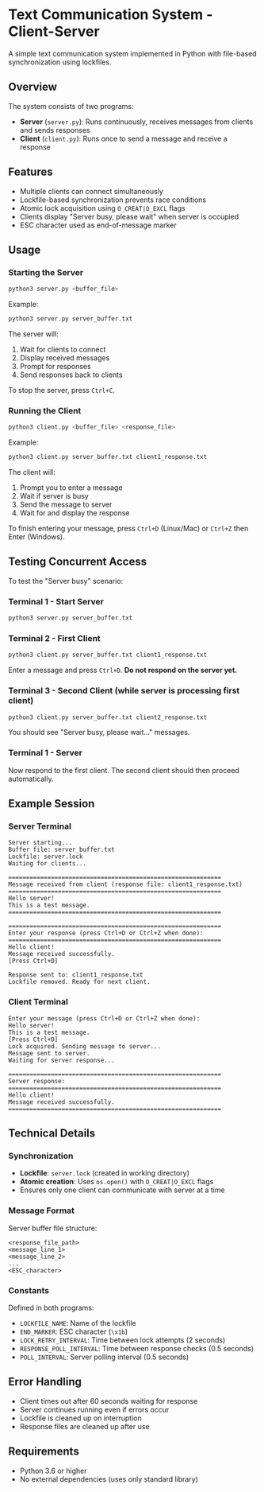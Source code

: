 # Text Communication System - Client-Server

A simple text communication system implemented in Python with file-based synchronization using lockfiles.

## Overview

The system consists of two programs:
- **Server** (`server.py`): Runs continuously, receives messages from clients and sends responses
- **Client** (`client.py`): Runs once to send a message and receive a response

## Features

- Multiple clients can connect simultaneously
- Lockfile-based synchronization prevents race conditions
- Atomic lock acquisition using `O_CREAT|O_EXCL` flags
- Clients display "Server busy, please wait" when server is occupied
- ESC character used as end-of-message marker

## Usage

### Starting the Server

```bash
python3 server.py <buffer_file>
```

Example:
```bash
python3 server.py server_buffer.txt
```

The server will:
1. Wait for clients to connect
2. Display received messages
3. Prompt for responses
4. Send responses back to clients

To stop the server, press `Ctrl+C`.

### Running the Client

```bash
python3 client.py <buffer_file> <response_file>
```

Example:
```bash
python3 client.py server_buffer.txt client1_response.txt
```

The client will:
1. Prompt you to enter a message
2. Wait if server is busy
3. Send the message to server
4. Wait for and display the response

To finish entering your message, press `Ctrl+D` (Linux/Mac) or `Ctrl+Z` then Enter (Windows).

## Testing Concurrent Access

To test the "Server busy" scenario:

### Terminal 1 - Start Server
```bash
python3 server.py server_buffer.txt
```

### Terminal 2 - First Client
```bash
python3 client.py server_buffer.txt client1_response.txt
```
Enter a message and press `Ctrl+D`. **Do not respond on the server yet.**

### Terminal 3 - Second Client (while server is processing first client)
```bash
python3 client.py server_buffer.txt client2_response.txt
```
You should see "Server busy, please wait..." messages.

### Terminal 1 - Server
Now respond to the first client. The second client should then proceed automatically.

## Example Session

### Server Terminal
```
Server starting...
Buffer file: server_buffer.txt
Lockfile: server.lock
Waiting for clients...

============================================================
Message received from client (response file: client1_response.txt)
============================================================
Hello server!
This is a test message.
============================================================

============================================================
Enter your response (press Ctrl+D or Ctrl+Z when done):
============================================================
Hello client!
Message received successfully.
[Press Ctrl+D]

Response sent to: client1_response.txt
Lockfile removed. Ready for next client.
```

### Client Terminal
```
Enter your message (press Ctrl+D or Ctrl+Z when done):
Hello server!
This is a test message.
[Press Ctrl+D]
Lock acquired. Sending message to server...
Message sent to server.
Waiting for server response...

============================================================
Server response:
============================================================
Hello client!
Message received successfully.
============================================================
```

## Technical Details

### Synchronization

- **Lockfile**: `server.lock` (created in working directory)
- **Atomic creation**: Uses `os.open()` with `O_CREAT|O_EXCL` flags
- Ensures only one client can communicate with server at a time

### Message Format

Server buffer file structure:
```
<response_file_path>
<message_line_1>
<message_line_2>
...
<ESC_character>
```

### Constants

Defined in both programs:
- `LOCKFILE_NAME`: Name of the lockfile
- `END_MARKER`: ESC character (`\x1b`)
- `LOCK_RETRY_INTERVAL`: Time between lock attempts (2 seconds)
- `RESPONSE_POLL_INTERVAL`: Time between response checks (0.5 seconds)
- `POLL_INTERVAL`: Server polling interval (0.5 seconds)

## Error Handling

- Client times out after 60 seconds waiting for response
- Server continues running even if errors occur
- Lockfile is cleaned up on interruption
- Response files are cleaned up after use

## Requirements

- Python 3.6 or higher
- No external dependencies (uses only standard library)

